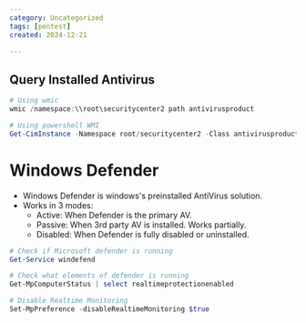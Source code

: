 ```yaml
---
category: Uncategorized
tags: [pentest]
created: 2024-12-21

---
```

## Query Installed Antivirus
```powershell
# Using wmic 
wmic /namespace:\\root\securitycenter2 path antivirusproduct

# Using powershell WMI
Get-CimInstance -Namespace root/securitycenter2 -Class antivirusproduct
```
# Windows Defender
- Windows Defender is windows's preinstalled AntiVirus solution.
- Works in 3 modes:
	- Active: When Defender is the primary AV.
	- Passive: When 3rd party AV is installed. Works partially.
	- Disabled: When Defender is fully disabled or uninstalled.
```powershell
# Check if Microsoft defender is running
Get-Service windefend

# Check what elements of defender is running 
Get-MpComputerStatus | select realtimeprotectionenabled

# Disable Realtime Monitoring
Set-MpPreference -disableRealtimeMonitoring $true

```

